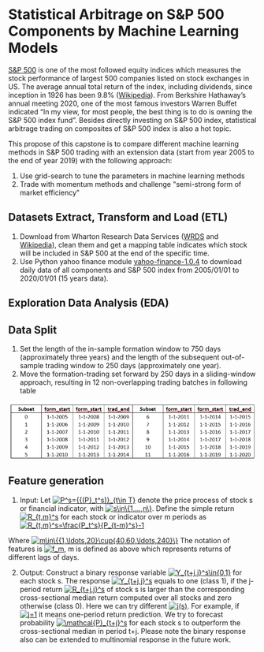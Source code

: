 Statistical Arbitrage on S&P 500 Components by Machine Learning Models
======================================================================

[S&P 500](https://finance.yahoo.com/quote/%5EGSPC/) is one of the most followed equity indices which measures the stock performance of largest 500 companies listed on stock exchanges in US. 
The average annual total return of the index, including dividends, since inception in 1926 has been 9.8% ([Wikipedia](https://en.wikipedia.org/wiki/S%26P_500)). 
From Berkshire Hathaway’s annual meeting 2020, one of the most famous investors Warren Buffet indicated “In my view, for most people,
the best thing is to do is owning the S&P 500 index fund”. Besides directly investing on S&P 500 index, statistical arbitrage trading 
on composites of S&P 500 index is also a hot topic.

This propose of this capstone is to compare different machine learning methods in S&P 500 trading with an extension data (start from year 2005 to the end of year 2019) 
with the following approach:

1. Use grid-search to tune the parameters in machine learning methods
2. Trade with momentum methods and challenge "semi-strong form of market efficiency"

Datasets Extract, Transform and Load (ETL)
------------------------------------------
1. Download from Wharton Research Data Services ([WRDS]( https://wrds-www.wharton.upenn.edu/) and [Wikipedia](https://en.wikipedia.org/wiki/List_of_S%26P_500_companies)), 
clean them and get a mapping table indicates which stock will be included in S&P 500 at the end of the specific time.
2. Use Python yahoo finance module [yahoo-finance-1.0.4](https://pypi.org/project/yahoo-finance-pynterface/) to download daily data of 
all components and S&P 500 index from 2005/01/01 to 2020/01/01 (15 years data).

Exploration Data Analysis (EDA)
-------------------------------

Data Split
----------
1. Set the length of the in-sample formation window to 750 days (approximately three years) and the length of the subsequent
out-of-sample trading window to 250 days (approximately one year).
2. Move the formation-trading set forward by 250 days in a sliding-window approach, resulting in 12 non-overlapping trading batches in following table

![Table 1](https://github.com/jiaqixu/Springboard/blob/master/Capstone/Capstone1/Figure/Table1.png)

Feature generation 
------------------
1. Input: 
Let <a href="https://www.codecogs.com/eqnedit.php?latex=P^s={{(P}_t^s)}_{t\in&space;T}" target="_blank"><img src="https://latex.codecogs.com/gif.latex?P^s={{(P}_t^s)}_{t\in&space;T}" title="P^s={{(P}_t^s)}_{t\in T}" /></a> denote the price process of stock s or financial indicator, with <a href="https://www.codecogs.com/eqnedit.php?latex=s\in\{1,...,n\}" target="_blank"><img src="https://latex.codecogs.com/gif.latex?s\in\{1,...,n\}" title="s\in\{1,...,n\}" /></a>. Define the simple return <a href="https://www.codecogs.com/eqnedit.php?latex=R_{t,m}^s" target="_blank"><img src="https://latex.codecogs.com/gif.latex?R_{t,m}^s" title="R_{t,m}^s" /></a> for each stock or indicator over m periods as 
<a href="https://www.codecogs.com/eqnedit.php?latex=R_{t,m}^s=\frac{P_t^s}{P_{t-m}^s}-1" target="_blank"><img src="https://latex.codecogs.com/gif.latex?R_{t,m}^s=\frac{P_t^s}{P_{t-m}^s}-1" title="R_{t,m}^s=\frac{P_t^s}{P_{t-m}^s}-1" /></a>

Where <a href="https://www.codecogs.com/eqnedit.php?latex=m\in\{{1,\ldots,20}\cup{40,60,\ldots,240}\}" target="_blank"><img src="https://latex.codecogs.com/gif.latex?m\in\{{1,\ldots,20}\cup{40,60,\ldots,240}\}" title="m\in\{{1,\ldots,20}\cup{40,60,\ldots,240}\}" /></a>
The notation of features is <a href="https://www.codecogs.com/eqnedit.php?latex=f_m" target="_blank"><img src="https://latex.codecogs.com/gif.latex?f_m" title="f_m" /></a>, m is defined as above which represents returns of different lags of days.

2. Output: 
Construct a binary response variable <a href="https://www.codecogs.com/eqnedit.php?latex=Y_{t&plus;j,j}^s\in{0,1}" target="_blank"><img src="https://latex.codecogs.com/gif.latex?Y_{t&plus;j,j}^s\in{0,1}" title="Y_{t+j,j}^s\in{0,1}" /></a> for each stock s. The response <a href="https://www.codecogs.com/eqnedit.php?latex=Y_{t&plus;j,j}^s" target="_blank"><img src="https://latex.codecogs.com/gif.latex?Y_{t&plus;j,j}^s" title="Y_{t+j,j}^s" /></a> equals to one (class 1), if the j-period return <a href="https://www.codecogs.com/eqnedit.php?latex=R_{t&plus;j,j}^s" target="_blank"><img src="https://latex.codecogs.com/gif.latex?R_{t&plus;j,j}^s" title="R_{t+j,j}^s" /></a> of stock s is larger than the corresponding cross-sectional median return computed over all stocks and zero otherwise (class 0). Here we can try different <a href="https://www.codecogs.com/eqnedit.php?latex=j(s)" target="_blank"><img src="https://latex.codecogs.com/gif.latex?j(s)" title="j(s)" /></a>. For example, if <a href="https://www.codecogs.com/eqnedit.php?latex=j=1" target="_blank"><img src="https://latex.codecogs.com/gif.latex?j=1" title="j=1" /></a> it means one-period return prediction. We try to forecast probability <a href="https://www.codecogs.com/eqnedit.php?latex=\mathcal{P}_{t&plus;j}^s" target="_blank"><img src="https://latex.codecogs.com/gif.latex?\mathcal{P}_{t&plus;j}^s" title="\mathcal{P}_{t+j}^s" /></a> for each stock s to outperform the cross-sectional median in period t+j. Please note the binary response also can be extended to multinomial response in the future work.
